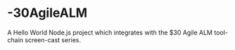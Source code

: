 -30AgileALM
===========

A Hello World Node.js project which integrates with the $30 Agile ALM tool-chain screen-cast series. 
